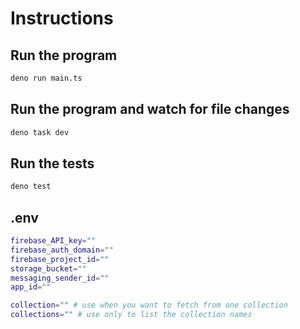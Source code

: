 # Instructions

## Run the program

```sh
deno run main.ts
```

## Run the program and watch for file changes

```sh
deno task dev
```

## Run the tests

```sh
deno test
```

## .env

```sh
firebase_API_key=""
firebase_auth_domain=""
firebase_project_id=""
storage_bucket=""
messaging_sender_id=""
app_id=""

collection="" # use when you want to fetch from one collection
collections="" # use only to list the collection names
```
